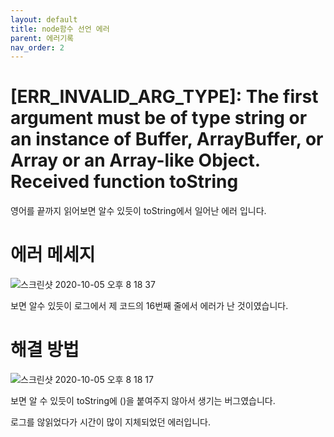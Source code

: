 ```yaml
---
layout: default
title: node함수 선언 에러
parent: 에러기록
nav_order: 2
---
```


# [ERR_INVALID_ARG_TYPE]: The first argument must be of type string or an instance of Buffer, ArrayBuffer, or Array or an Array-like Object. Received function toString

영어를 끝까지 읽어보면 알수 있듯이 toString에서 일어난 에러 입니다.

# 에러 메세지

![스크린샷 2020-10-05 오후 8 18 37](https://user-images.githubusercontent.com/16849874/95073745-52048600-0748-11eb-8ed9-a59e4126dd3f.png)

보면 알수 있듯이 로그에서 제 코드의 16번째 줄에서 에러가 난 것이였습니다.

# 해결 방법

![스크린샷 2020-10-05 오후 8 18 17](https://user-images.githubusercontent.com/16849874/95073821-75c7cc00-0748-11eb-977f-0603db258f2d.png)

보면 알 수 있듯이 toString에 ()을 붙여주지 않아서 생기는 버그였습니다.

로그를 않읽었다가 시간이 많이 지체되었던 에러입니다.
